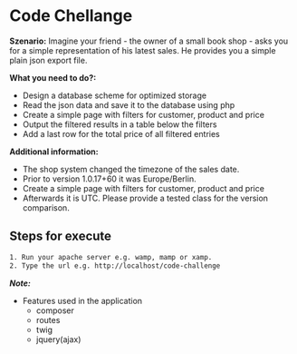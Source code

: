 # Code Chellange

**Szenario:**
Imagine your friend - the owner of a small book shop - asks you for a simple representation of his latest sales.
He provides you a simple plain json export file.

**What you need to do?:**

- Design a database scheme for optimized storage
- Read the json data and save it to the database using php
- Create a simple page with filters for customer, product and price
- Output the filtered results in a table below the filters
- Add a last row for the total price of all filtered entries

**Additional information:**

- The shop system changed the timezone of the sales date.
- Prior to version 1.0.17+60 it was Europe/Berlin.
- Create a simple page with filters for customer, product and price
- Afterwards it is UTC. Please provide a tested class for the version comparison.


## Steps for execute

```bash
1. Run your apache server e.g. wamp, mamp or xamp.
2. Type the url e.g. http://localhost/code-challenge
```

_**Note:**_

- Features used in the application
    - composer
    - routes
    - twig
    - jquery(ajax)


